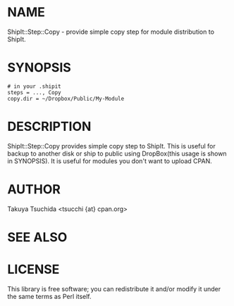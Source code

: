 # NAME

ShipIt::Step::Copy - provide simple copy step for module distribution to ShipIt.

# SYNOPSIS

    # in your .shipit
    steps = ..., Copy
    copy.dir = ~/Dropbox/Public/My-Module

# DESCRIPTION

ShipIt::Step::Copy provides simple copy step to ShipIt. This is useful for backup to another disk or ship to public using DropBox(this usage is shown in SYNOPSIS).
It is useful for modules you don't want to upload CPAN.

# AUTHOR

Takuya Tsuchida <tsucchi {at} cpan.org>

# SEE ALSO

# LICENSE

This library is free software; you can redistribute it and/or modify
it under the same terms as Perl itself.
